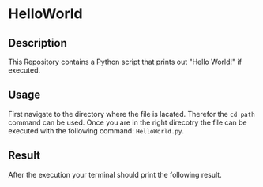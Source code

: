 # HelloWorld
## Description 
This Repository contains a Python script that prints out "Hello World!" if executed. 

## Usage 
First navigate to the directory where the file is lacated. Therefor the `cd path` command can be used. Once you are in the right direcotry the file can be executed with the following command: `HelloWorld.py`. 

## Result 
After the execution your terminal should print the following result.  
